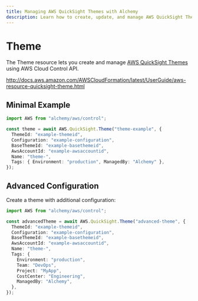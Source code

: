 ```yaml
---
title: Managing AWS QuickSight Themes with Alchemy
description: Learn how to create, update, and manage AWS QuickSight Themes using Alchemy Cloud Control.
---
```


# Theme

The Theme resource lets you create and manage [AWS QuickSight Themes](https://docs.aws.amazon.com/quicksight/latest/userguide/) using AWS Cloud Control API.

http://docs.aws.amazon.com/AWSCloudFormation/latest/UserGuide/aws-resource-quicksight-theme.html

## Minimal Example

```ts
import AWS from "alchemy/aws/control";

const theme = await AWS.QuickSight.Theme("theme-example", {
  ThemeId: "example-themeid",
  Configuration: "example-configuration",
  BaseThemeId: "example-basethemeid",
  AwsAccountId: "example-awsaccountid",
  Name: "theme-",
  Tags: { Environment: "production", ManagedBy: "Alchemy" },
});
```

## Advanced Configuration

Create a theme with additional configuration:

```ts
import AWS from "alchemy/aws/control";

const advancedTheme = await AWS.QuickSight.Theme("advanced-theme", {
  ThemeId: "example-themeid",
  Configuration: "example-configuration",
  BaseThemeId: "example-basethemeid",
  AwsAccountId: "example-awsaccountid",
  Name: "theme-",
  Tags: {
    Environment: "production",
    Team: "DevOps",
    Project: "MyApp",
    CostCenter: "Engineering",
    ManagedBy: "Alchemy",
  },
});
```

